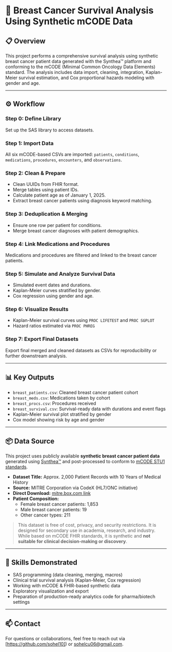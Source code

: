 # 🧬 Breast Cancer Survival Analysis Using Synthetic mCODE Data

## 📋 Overview
This project performs a comprehensive survival analysis using synthetic breast cancer patient data generated with the Synthea™ platform and conforming to the mCODE (Minimal Common Oncology Data Elements) standard. The analysis includes data import, cleaning, integration, Kaplan-Meier survival estimation, and Cox proportional hazards modeling with gender and age.

---

## ⚙️ Workflow

### Step 0: Define Library
Set up the SAS library to access datasets.

### Step 1: Import Data
All six mCODE-based CSVs are imported: `patients`, `conditions`, `medications`, `procedures`, `encounters`, and `observations`.

### Step 2: Clean & Prepare
- Clean UUIDs from FHIR format.
- Merge tables using patient IDs.
- Calculate patient age as of January 1, 2025.
- Extract breast cancer patients using diagnosis keyword matching.

### Step 3: Deduplication & Merging
- Ensure one row per patient for conditions.
- Merge breast cancer diagnoses with patient demographics.

### Step 4: Link Medications and Procedures
Medications and procedures are filtered and linked to the breast cancer patients.

### Step 5: Simulate and Analyze Survival Data
- Simulated event dates and durations.
- Kaplan-Meier curves stratified by gender.
- Cox regression using gender and age.

### Step 6: Visualize Results
- Kaplan-Meier survival curves using `PROC LIFETEST` and `PROC SGPLOT`
- Hazard ratios estimated via `PROC PHREG`

### Step 7: Export Final Datasets
Export final merged and cleaned datasets as CSVs for reproducibility or further downstream analysis.

---

## 📊 Key Outputs

- `breast_patients.csv`: Cleaned breast cancer patient cohort
- `breast_meds.csv`: Medications taken by cohort
- `breast_procs.csv`: Procedures received
- `breast_survival.csv`: Survival-ready data with durations and event flags
- Kaplan-Meier survival plot stratified by gender
- Cox model showing risk by age and gender

---

## 📦 Data Source
This project uses publicly available **synthetic breast cancer patient data** generated using [Synthea™](https://synthetichealth.github.io/synthea/) and post-processed to conform to [mCODE STU1 standards](https://mcodeinitiative.org/).

- **Dataset Title:** Approx. 2,000 Patient Records with 10 Years of Medical History  
- **Source:** MITRE Corporation via CodeX (HL7/ONC initiative)  
- **Direct Download:** [mitre.box.com link](https://mitre.box.com/shared/static/13ypa62hpnnb3j67wdfmd4dd2tzzf18s.zip)  
- **Patient Composition:**
  - Female breast cancer patients: 1,853  
  - Male breast cancer patients: 19  
  - Other cancer types: 211  

> This dataset is free of cost, privacy, and security restrictions. It is designed for secondary use in academia, research, and industry. While based on mCODE FHIR standards, it is synthetic and **not suitable for clinical decision-making or discovery**.

---

## 🧠 Skills Demonstrated
- SAS programming (data cleaning, merging, macros)
- Clinical trial survival analysis (Kaplan-Meier, Cox regression)
- Working with mCODE & FHIR-based synthetic data
- Exploratory visualization and export
- Preparation of production-ready analytics code for pharma/biotech settings

---

## 📫 Contact
For questions or collaborations, feel free to reach out via [https://github.com/sohel10]) or sohelcu06@gmail.com.
